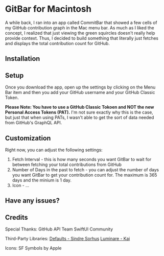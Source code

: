 # GitBar for Macintosh
A while back, I ran into an app called CommitBar that showed a few cells of my GitHub contribution graph in the Mac menu bar. As much as I liked the concept, I realized that just viewing the green squircles doesn't really help provide context. Thus, I decided to build something that literally just fetches and displays the total contribution count for GitHub.

## Installation

## Setup
Once you download the app, open up the settings by clicking on the Menu Bar item and then you add your GitHub username and your GitHub Classic Token.

**Please Note: You have to use a GitHub Classic Tokoen and NOT the new Personal Access Tokens (PAT).** I'm not sure exactly why this is the case, but just that when using PATs, I wasn't able to get the sort of data needed from GitHub's GraphQL API.

## Customization
Right now, you can adjust the following settings:
1. Fetch Interval - this is how many seconds you want GitBar to wait for between fetching your total contributions from GitHub
2. Number of Days in the past to fetch - you can adjust the number of days you want GitBar to get your contribution count for. The maximum is 365 days and the minium is 1 day.
3. Icon - ...

## Have any issues?

## Credits
Special Thanks:
    GitHub API Team
    SwiftUI Community

Third-Party Libraries:
  [Defaults - Sindre Sorhus](https://github.com/sindresorhus/Defaults)
	[Luminare - Kai](https://github.com/MrKai77/Luminare)

Icons:
    SF Symbols by Apple
